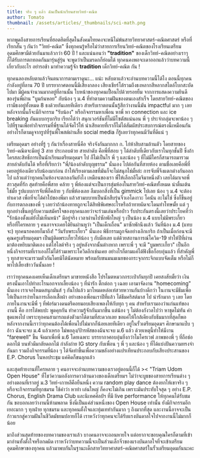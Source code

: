 ```yaml
---
title: จริง ๆ แล้ว ฉันเป็นนักเรียนสายวิทย์-คณิต
author: Tomato
thumbnail: /assets/articles/_thumbnails/sci-math.png
---
```


หากพูดถึงสายการเรียนที่ฮอตฮิตที่สุดในสังคมไทยคงจะหนีไม่พ้นสายวิทยาศาสตร์-คณิตศาสตร์
หรือที่เรียกสั้น ๆ กันว่า "วิทย์-คณิต"
ซึ่งทุกคนรู้หรือไม่ว่าสายการเรียนวิทย์-คณิตของโรงเรียนเตรียมอุดมศึกษามีด้วยกันมาแล้วกว่า
60 ปี ! และแน่นอนว่า **"tradition"** ของเด็กวิทย์-คณิตอย่างเราๆ
ก็ได้รับการตกทอดกันมารุ่นสู่รุ่น จะพูดว่าเป็นมรดกก็ย่อมได้
ทุกคนคงพอจะเดาออกแล้วว่าบทความนี้เกี่ยวกับอะไร อย่ารอช้า มาทำความรู้จัก
**tradition** เด็กวิทย์-คณิต กัน !

ทุกคนลองหลับตาแล้วจินตนาการตามเราดูนะ\... แน่ะ
หลับตาแล้วจะอ่านบทความนี้ได้ไง ตอนนี้ทุกคนกำลังอยู่ที่ลาน 70 ปี
บรรยากาศตอนนี้มีเสียงกลอง
เสียงเชียร์โต้รวมถึงธงหลากสีหลากสไตล์โบกสะบัดไปมา
มีผู้คนจำนวนมากอยู่ที่ลานนั้น ใบหน้าของทุกคนเปื้อนไปด้วยรอยยิ้ม
จากการแสดงความยินดีของรุ่นพี่ผ่าน "บูมก้นหอย" กับน้อง ๆ ม.4
ที่ทำตามความฝันของตนเองสำเร็จ โดยสายวิทย์-คณิตของเรามีธงอยู่ทั้งหมด 8
ธงด้วยกันเลยทีเดียว สำหรับเราตอนนั้นรู้สึกว่างานนี้มัน impactful มาก ๆ
เลย หลังจากนั้นก็จะมีกิจกรรม \"รับน้อง\" หรือกิจกรรมหาเพื่อน หาพี่ หา
connection และ ice breaking กันแบบกรุบกริบ เรียกได้ว่า
สนุกเวอร์ชันที่ไม่มีโซตัสแน่นอน พี่ ๆ ประจำกลุ่มจะพาน้อง ๆ
ไปที่ฐานเพื่อทำกิจกรรมที่พี่ฐานได้จัดไว้ให้
น่าเสียดายที่เราก็ไม่ได้สัมผัสประสบการณ์ตรงนี้เหมือนกัน
อย่างไรก็ตามดูจากรูปที่รุ่นพี่โพสต์ผ่านสื่อ social media
ก็รู้เลยว่าทุกคนมีวันที่ดีแน่ ๆ

เตรียมอุดมฯ อย่างที่รู้ ๆ กันว่าเรื่องสายนี่คือ จริงจังกันมากกก ก.
ไก่ห้าสิบสามล้านตัว โดยสายของวิทย์-คณิตจะมีอยู่ 3 สาย ประกอบด้วย
สายลำดับ คือพี่ที่สอบ ๆ ได้ลำดับที่เดียวกับเราในทุกชั้นปี
ซึ่งถ้าใครสละสิทธิ์การเป็นนักเรียนเตรียมอุดมฯ ไป ก็ไม่เป็นไร พี่ ๆ
และน้อง ๆ ที่ไม่มีใครก็สามารถมารวมสายลำดับกันได้ หรือที่เรียกว่า
\"พี่/น้องลำดับบุญธรรม\" นั่นเอง ไปต่อกันที่สายห้อง
ตามชื่อเลยคือพี่ที่เคยอยู่ห้องเดียวกับน้องมาก่อน
ถ้าให้เรียงตามเลขที่มันก็จะไม่สนุกใช่มั้ยล่ะ การจับพี่จึงแตกต่างกันออกไป
แล้วแต่ว่าทุกคนในห้องจะตกลงกันยังไง เหมือนของเรา
พี่ให้เลือกอีโมจิมาหนึ่งตัว เลยได้มาเจอพี่สาวสุดที่รัก สุดท้ายคือพี่สาย
คล้าย ๆ พี่ห้องแต่จะเป็นการสุ่มห้องในสายวิทย์-คณิตทั้งหมด
น่าตื่นเต้นใช่มั้ย รูปแบบการจับพี่ก็คล้าย ๆ กับพี่ห้องเลย
ลืมบอกสิ่งที่เป็น gimmick ไปเลย น้อง ๆ ม.4 จะต้องทำเควส
เพื่อที่จะได้คำใบ้ของพี่มา แล้วสวมบบาทเป็นนักสืบรุ่นจิ๋วเอโดงาวะ โคนัน
อะไม่ใช่ ซึ่งก็ขึ้นอยู่กับการตกลงของพี่ ๆ
เลยว่าถ้าน้องทายถูกจะได้สิทธิพิเศษอะไรหรือถ้าทายผิดจะโดนทำโทษมั้ย แต่ ๆ
ทุกอย่างขึ้นอยู่กับความสมัครใจของทุกคนเลยว่าจะร่วมเล่นหรือป่าว
รับประกันตรงนี้เลยว่าประโยคที่ว่า "รักน้องตั้งแต่ยังไม่เห็นหน้า"
มีอยู่จริง เวลาผ่านไปซักพักใหญ่ ๆ เป็นน้อง ม.4 แบบไม่มีพระเกี้ยว
หรือที่ใครหลาย ๆ คนอาจจะเคยได้ยินผ่านหูว่า \"เป็นเด็กเถื่อน\"
มาซักพักนึงแล้ว วันที่น้อง ม.4 (แทบจะ) ทุกคนรอคอยก็มาถึง!
"วันรับพระเกี้ยว" นั่นเอง พิธีกรรมถูกจัดอย่างเอิกเกริก
ถ้าเป็นเมื่อก่อนจะมีคุณครูเตรียมอุดมฯ เป็นผู้ติดพระเกี้ยวให้น้อง ๆ
กับมือเลย แต่ด้วยสถานการณ์โควิด-19 ทำให้ปีที่ผ่านมาต้องหยิบมาติดเอง
แต่ไฮไลต์จริง ๆ อยู่หลังจากนั้นต่างหาก เพราะพี่ ๆ จะมี "บูมพระเกี้ยว"
เป็นอีกหนึ่งกิจกรรมที่เราเองก็ไม่ได้ร่วมเพราะโควิดอีกเช่นเคย
อย่างไรก็ตามแค่ได้ฟังชื่อก็อบอุ่นแล้ว ที่สำคัญพี่ ๆ
ทุกสายจะมารวมตัวกันโดยมิได้นัดหมาย
พร้อมกับขนมนมเนยของกระจุกกระจิกแบบจัดเต็ม
หรือไม่ก็พาไปเลี้ยงข้าววันนั้นเลย !

เราว่าทุกคนคงเคยเห็นเด็กเตรียมฯ มาขายหนังสือ โปรโมตหมวกกระเป๋ากันทุกปี
เคยสงสัยมั้ยว่า เงินตรงนั้นเอาไปทำอะไรนอกจากเลี้ยงน้อง ๆ ที่น่ารัก
ติ๊กต่อก ๆ เฉลย เอามาจัดงาน "homecoming" นั่นเอง เราเจอโหมดสนุกมันส์ ๆ
กันไปแล้ว มาโหมดหล่อเท่สวยหวานกันบ้างดีกว่า
ในงานจะมีธีมเพื่อให้เป็นการง่ายในการเลือกเสื้อผ้า
อย่างของเพื่อนเราปีที่แล้ว ได้ธีมคริสต์มาส ไป น่ารักมาก ๆ เลย
โดยภายในงานจะมีพี่ ๆ ที่ฟอร์มวงดนตรีคอยมอบเสียงเพลงให้กับทุก ๆ คน
สำหรับเรามองว่าแก่นแท้ของงานนี้ คือ การได้พบปะ พูดคุยกัน
ทำความรู้จักกันมากขึ้น แต่น้อง ๆ ไม่ต้องกังวลไปว่า หาชุดไม่ทัน
ค่าชุดแพงไป เพราะทุกคนสามารถแต่งตัวมาได้ตามที่สะดวกเลย
ขอแค่ให้ใกล้เคียงกับธีมมากที่สุดก็พอ
หลังจากงานนี้เราว่าทุกคนต้องได้เพื่อนไปไม่มากก็น้อยเลยทีเดียว
อยู่ในรั้วเตรียมอุดมฯ ศึกษามาแป๊บ ๆ อ้าว ฉันจะจบ ม.4 แล้วเหรอ
ไม่พอลุง/ป้ารหัสของฉันจะจบ ม.6 แล้ว ด้วยเหตุนี้ทำให้มีงาน "farewell"
ขึ้น จัดมาเพื่อพี่ ม.6 โดยเฉพาะ บรรยากาศอบอุ่นยิ่งกว่าไมโครเวฟ ภาพของพี่
ๆ ที่ถือช่อดอกไม้ บนหัวมีมาลัยดอกไม้ กำลังถ่าย IG story กับเพื่อน ๆ พี่
ๆ และน้อง ๆ ที่ได้แบ่งปันความทรงจำกันมา รวมถึงกิจกรรมที่น้อง ๆ
ได้จัดทำขึ้นเพื่อความขลังอย่างแปรเทียนประกอบกับเสียงประสานของ E.P.
Chorus ในหอประชุม แค่คิดก็ขนลุกแล้ว

และสุดท้ายงานที่ใครหลาย ๆ คนอาจจะอ่านบทความของเราอยู่ตอนนี้ก็ได้ \>\<
\"Triam Udom Open House\" ที่โชว์ความอลังการดาวล้านดวงของเด็กเตรียมฯ
ไม่ว่าจะบูธของสายการเรียนต่าง ๆ อย่างตอนที่เราอยู่ ม.3
วิทย์-เกาหลีคือยืนหนึ่ง ความ random play dance ต้องยกให้เขาจริง ๆ
หรือจะกิจกรรมที่ทุกชมรม ใช้คำว่า หาทำ เล่นใหญ่ ก็คงจะไม่เกิน
เพราะมันประทับใจสุด ๆ อย่าง E.P. Chorus, English Drama Club
และนิเทศศิลป์ฯ ที่มี live performance ให้ทุกคนได้รับชมกัน
ขอบอกเลยว่างานนี้ห้ามพลาด ซึ่งนี่เป็นแค่ส่วนหนึ่งของ Open House เท่านั้น
ยังมีกิจกรรมอีกเยอะมาก ๆ ทุกฝ่าย ทุกชมรม และทุกคนตั้งใจและทุ่มเททำกันมาก
ๆ ถึงมากที่สุด และงานนี้อาจจะเป็นก้าวแรกสู่ความฝันในชีวิตมัธยมปลายก็ได้
เราหวังว่าทุกคนจะได้รับแรงบันดาลใจไปจากงานนี้ไม่มากก็น้อย

มาถึงส่วนสุดท้ายของบทความของเราแล้ว บางคนอาจจะถอนหายใจ
แต่อยากจะขอบคุณใครก็ตามที่เข้ามาอ่านทั้งตั้งใจหรือกดผิด
เราหวังว่าบทความนี้จะเป็นส่วนเล็กจิ๋วของแรงบันดาลใจที่จะเข้าเตรียมอุดมศึกษาของทุกคน
แล้วมาพบกันในฐานะเด็กสายวิทยาศาสตร์-คณิตศาสตร์ในรั้วเตรียมอุดมกันนะคะ
